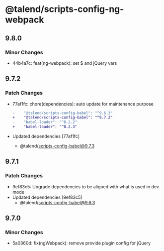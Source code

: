 # @talend/scripts-config-ng-webpack

## 9.8.0

### Minor Changes

- 44b4a7c: feat(ng-webpack): set \$ and jQuery vars

## 9.7.2

### Patch Changes

- 77af1fc: chore(dependencies): auto update for maintenance purpose

  ```diff
  -    "@talend/scripts-config-babel": "^9.6.3"
  +    "@talend/scripts-config-babel": "^9.7.2"
  -    "babel-loader": "^8.2.2"
  +    "babel-loader": "^8.2.3"
  ```

- Updated dependencies [77af1fc]
  - @talend/scripts-config-babel@9.7.3

## 9.7.1

### Patch Changes

- 9ef83c5: Upgrade dependencies to be aligned with what is used in dev mode
- Updated dependencies [9ef83c5]
  - @talend/scripts-config-babel@9.6.3

## 9.7.0

### Minor Changes

- 5a0360d: fix(ngWebpack): remove provide plugin config for jQuery
